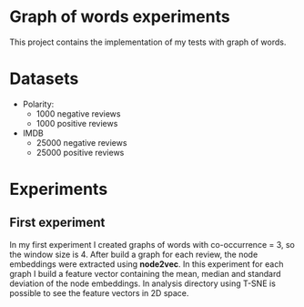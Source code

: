 # Graph of words experiments

This project contains the  implementation of my tests with graph of words.

# Datasets
- Polarity:
	- 1000 negative reviews
	- 1000 positive reviews
- IMDB
	- 25000 negative reviews
	- 25000 positive reviews

# Experiments

## First experiment
In my first experiment I created graphs of words with co-occurrence = 3, so the window size is 4.
After build a graph for each review, the node embeddings were extracted using **node2vec**. In this experiment for each graph I build a feature vector containing the mean, median and standard deviation of the node embeddings.
In analysis directory using T-SNE is possible to see the feature vectors in 2D space. 

